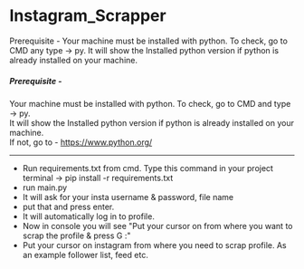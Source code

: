 # Instagram_Scrapper

Prerequisite - 
Your machine must be installed with python. To check, go to CMD any type -> py. It will show the Installed python version if python is already installed on your machine. 

##### Prerequisite - <br />
Your machine must be installed with python. To check, go to CMD and type -> py.  <br />
It will show the Installed python version if python is already installed on your machine. <br />
If not, go to - https://www.python.org/

***********************

- Run requirements.txt  from cmd. Type this command in your project terminal -> pip install -r requirements.txt
- run main.py
- It will ask  for  your  insta username  & password, file name
- put that  and  press enter. 
- It will automatically  log in to profile. 
- Now  in console you will see  "Put your cursor on from where you want to scrap the  profile & press G :"
- Put your cursor on instagram from where you need to scrap profile. As an example follower list, feed etc. 
